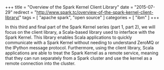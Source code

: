+++
title = "Overview of the Spark Kernel Client Library"
date = "2015-07-29"
redirect = "http://www.spark.tc/overview-of-the-spark-kernel-client-library/"
tags = [ "apache spark", "open source" ]
categories = [ "ibm" ]
+++

In this third and final part of the Spark Kernel series (part 1, part 2), we
will focus on the client library, a Scala-based library used to interface with
the Spark Kernel. This library enables Scala applications to quickly
communicate with a Spark Kernel without needing to understand ZeroMQ or the
IPython message protocol. Furthermore, using the client library, Scala
applications are able to treat the Spark Kernel as a remote service, meaning
that they can run separately from a Spark cluster and use the kernel as a
remote connection into the cluster.

